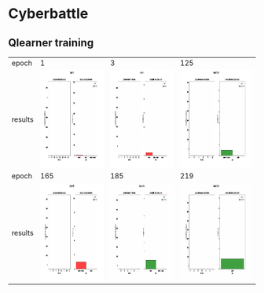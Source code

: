 # Cyberbattle

## Qlearner training

<table>
  <tr>
    <td>epoch</td>
    <td>1</td>
    <td>3</td>
    <td>125</td>
  </tr>
  <tr>
    <td>results</td>
    <td><img src="render/attacker/QleanerTrain/Alone/Epoch_1.gif", width='300' height='200'></td>
    <td><img src="render/attacker/QleanerTrain/Alone/Epoch_3.gif", width='300' height='200'></td>
    <td><img src="render/attacker/QleanerTrain/Alone/Epoch_125.gif",width='300' height='200'></td>
  </tr>
  <tr>
    <td>epoch</td>
    <td>165</td>
    <td>185</td>
    <td>219</td>
  </tr>
  <tr>
    <td>results</td>
    <td><img src="render/attacker/QleanerTrain/Alone/Epoch_165.gif", width='300' height='200'></td>
    <td><img src="render/attacker/QleanerTrain/Alone/Epoch_185.gif", width='300' height='200'></td>
    <td><img src="render/attacker/QleanerTrain/Alone/Epoch_219.gif", width='300' height='200'></td>
  </tr>
 </table>

